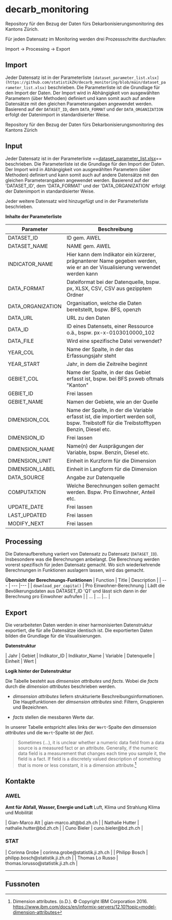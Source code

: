 # decarb_monitoring

Repository für den Bezug der Daten fürs Dekarbonisierungsmonitoring des Kantons Zürich.

Für jeden Datensatz im Monitoring werden drei Prozessschritte durchlaufen:

Import &#8594; Processing &#8594; Export

## Import

Jeder Datensatz ist in der Parameterliste `[dataset_parameter_list.xlsx](https://github.com/statistikZH/decarb_monitoring/blob/main/dataset_parameter_list.xlsx)` beschrieben.
Die Parameterliste ist die Grundlage für den Import der Daten. Der Import wird in Abhängigkeit von ausgewählten Parametern (über Methoden) definiert und kann somit auch auf andere Datensätze mit den gleichen Parameterangaben angewendet werden.
Basierend auf der `DATASET_ID`, dem `DATA_FORMAT` und der `DATA_ORGANIZATION` erfolgt der Datenimport in standardisierter Weise.

Repository für den Bezug der Daten fürs Dekarbonisierungsmonitoring des Kantons Zürich

## Input

Jeder Datensatz ist in der Parameterliste ==[dataset_parameter_list.xlsx](https://github.com/statistikZH/decarb_monitoring/blob/main/dataset_parameter_list.xlsx)== beschrieben.
Die Parameterliste ist die Grundlage für den Import der Daten. Der Import wird in Abhängigkeit von ausgewählten Parametern (über Methoden) definiert und kann somit auch auf andere Datensätze mit den gleichen Parameterangaben angewendet werden.
Basierend auf der 'DATASET_ID', dem 'DATA_FORMAT' und der 'DATA_ORGANIZATION' erfolgt der Datenimport in standardisierter Weise.

Jeder weitere Datensatz wird hinzugefügt und in der Parameterliste beschrieben.

**Inhalte der Parameterliste**

| Parameter     | Beschreibung |
| ---      | ---       |
| DATASET_ID  | ID gem. AWEL |
| DATASET_NAME | NAME gem. AWEL |
| INDICATOR_NAME | Hier kann dem Indikator ein kürzerer, prägnanterer Name gegeben werden, wie er an der Visualisierung verwendet werden kann | 
| DATA_FORMAT | Dateiformat bei der Datenquelle, bspw. px, XLSX, CSV, CSV aus gezipptem Ordner |
| DATA_ORGANIZATION | Organisation, welche die Daten bereitstellt, bspw. BFS, openzh | 
| DATA_URL | URL zu den Daten | 
| DATA_ID | ID eines Datensets, einer Ressource o.ä., bspw. px-x-0103010000_102 |
| DATA_FILE | Wird eine spezifische Datei verwendet? |
| YEAR_COL | Name der Spalte, in der das Erfassungsjahr steht |
| YEAR_START | Jahr, in dem die Zeitreihe beginnt |
| GEBIET_COL | Name der Spalte, in der das Gebiet erfasst ist, bspw. bei BFS pxweb oftmals "Kanton" |
| GEBIET_ID | Frei lassen |
| GEBIET_NAME | Namen der Gebiete, wie an der Quelle |
| DIMENSION_COL | Name der Spalte, in der die Variable erfasst ist, die importiert werden soll, bspw. Treibstoff für die Treibstofftypen Benzin, Diesel etc.|
| DIMENSION_ID | Frei lassen |
| DIMENSION_NAME | Name(n) der Ausprägungen der Variable, bspw. Benzin, Diesel etc. |
| DIMENSION_UNIT | Einheit in Kurzform für die Dimension | 
| DIMENSION_LABEL | Einheit in Langform für die Dimension |
| DATA_SOURCE | Angabe zur Datenquelle |
| COMPUTATION | Welche Berechnungen sollen gemacht werden. Bspw. Pro Einwohner, Anteil etc. |
| UPDATE_DATE | Frei lassen |
| LAST_UPDATED | Frei lassen |
| MODIFY_NEXT | Frei lassen |

## Processing

Die Datenaufbereitung variiert von Datensatz zu Datensatz (`DATASET_ID`). Insbesondere was die Berechnungen anbelangt. Die Berechnung werden vorerst spezifisch für jeden Datensatz gemacht. Wo sich wiederkehrende Berechnungen in Funktionen auslagern lassen, wird das gemacht. 

**Übersicht der Berechnungs-Funktionen**
| Function | Title | Description | 
| ---      | ---       |---       |
| `download_per_capita()` | Pro Einwohner-Berechnung | Lädt die Bevölkerungsdaten aus DATASET_ID 'Q1' und lässt sich dann in der Berechnung pro Einwohner aufrufen |
| ...     | ...       |...       |


## Export

Die verarbeiteten Daten werden in einer harmonisierten Datenstruktur exportiert, die für alle Datensätze identisch ist.
Die exportierten Daten bilden die Grundlage für die Visualisierungen.

**Datenstruktur**

| Jahr | Gebiet | Indikator_ID | Indikator_Name | Variable | Datenquelle | Einheit | Wert | 


**Logik hinter der Datenstruktur**

Die Tabelle besteht aus *dimsension attributes* und *facts*. Wobei die *facts* durch die *dimension attributes* beschrieben werden.

- *dimsension attributes* liefern strukturierte Beschreibungsinformationen. Die Hauptfunktionen der *dimsension attributes* sind: Filtern, Gruppieren und Bezeichnen. 

- *facts* stellen die messbaren Werte dar. 

In unserer Tabelle entspricht alles links der `Wert`-Spalte den *dimsension attributes* und die `Wert`-Spalte ist der *fact*.

> Sometimes (...), it is unclear whether a numeric data field from a data source is a measured fact or an attribute. 
> Generally, if the numeric data field is a measurement that changes each time you sample it, the field is a fact. 
> If field is a discretely valued description of something that is more or less constant, it is a dimension attribute.[^1]

## Kontakte

### AWEL

**Amt für Abfall, Wasser, Energie und Luft**
Luft, Klima und Strahlung
Klima und Mobilität

| Gian-Marco Alt | gian-marco.alt\@bd.zh.ch |
| Nathalie Hutter | nathalie.hutter\@bd.zh.ch |
| Cuno Bieler | cuno.bieler\@bd.zh.ch |

### STAT

| Corinna Grobe | corinna.grobe\@statistik.ji.zh.ch |
| Philipp Bosch | philipp.bosch\@statistik.ji.zh.ch |
| Thomas Lo Russo | thomas.lorusso\@statistik.ji.zh.ch |


---

## Fussnoten

[^1]: Dimension attributes. (o.D.). © Copyright IBM Corporation 2016. https://www.ibm.com/docs/en/informix-servers/12.10?topic=model-dimension-attributes

